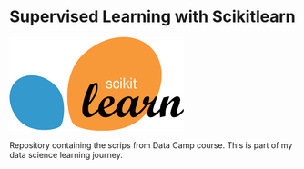 # Supervised Learning with Scikitlearn

![](images/sklearn.png)


Repository containing the scrips from Data Camp course. This is part of my data science learning journey. 
